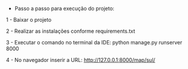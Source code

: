 - Passo a passo para execução do projeto: 

1 - Baixar o projeto 

2 - Realizar as instalações conforme requirements.txt

3 - Executar o comando no terminal da IDE: python manage.py runserver 8000

4 - No navegador inserir a URL: http://127.0.0.1:8000/map/sul/



